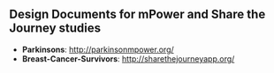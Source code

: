 ## Design Documents for **mPower** and **Share the Journey** studies

* **Parkinsons**: http://parkinsonmpower.org/
* **Breast-Cancer-Survivors**: http://sharethejourneyapp.org/
